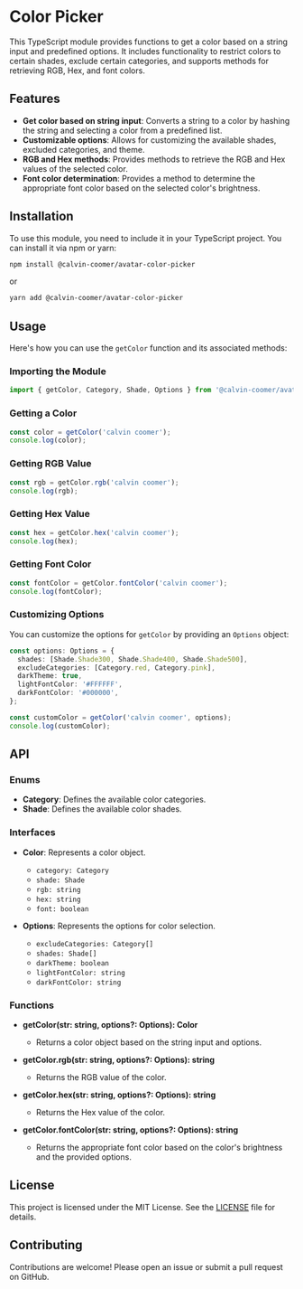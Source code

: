 
# Color Picker

This TypeScript module provides functions to get a color based on a string input and predefined options. It includes functionality to restrict colors to certain shades, exclude certain categories, and supports methods for retrieving RGB, Hex, and font colors.

## Features

- **Get color based on string input**: Converts a string to a color by hashing the string and selecting a color from a predefined list.
- **Customizable options**: Allows for customizing the available shades, excluded categories, and theme.
- **RGB and Hex methods**: Provides methods to retrieve the RGB and Hex values of the selected color.
- **Font color determination**: Provides a method to determine the appropriate font color based on the selected color's brightness.

## Installation

To use this module, you need to include it in your TypeScript project. You can install it via npm or yarn:

```bash
npm install @calvin-coomer/avatar-color-picker
```

or

```bash
yarn add @calvin-coomer/avatar-color-picker
```

## Usage

Here's how you can use the `getColor` function and its associated methods:

### Importing the Module

```typescript
import { getColor, Category, Shade, Options } from '@calvin-coomer/avatar-color-picker';
```

### Getting a Color

```typescript
const color = getColor('calvin coomer');
console.log(color);
```

### Getting RGB Value

```typescript
const rgb = getColor.rgb('calvin coomer');
console.log(rgb);
```

### Getting Hex Value

```typescript
const hex = getColor.hex('calvin coomer');
console.log(hex);
```

### Getting Font Color

```typescript
const fontColor = getColor.fontColor('calvin coomer');
console.log(fontColor);
```

### Customizing Options

You can customize the options for `getColor` by providing an `Options` object:

```typescript
const options: Options = {
  shades: [Shade.Shade300, Shade.Shade400, Shade.Shade500],
  excludeCategories: [Category.red, Category.pink],
  darkTheme: true,
  lightFontColor: '#FFFFFF',
  darkFontColor: '#000000',
};

const customColor = getColor('calvin coomer', options);
console.log(customColor);
```

## API

### Enums

- **Category**: Defines the available color categories.
- **Shade**: Defines the available color shades.

### Interfaces

- **Color**: Represents a color object.
  - `category: Category`
  - `shade: Shade`
  - `rgb: string`
  - `hex: string`
  - `font: boolean`

- **Options**: Represents the options for color selection.
  - `excludeCategories: Category[]`
  - `shades: Shade[]`
  - `darkTheme: boolean`
  - `lightFontColor: string`
  - `darkFontColor: string`

### Functions

- **getColor(str: string, options?: Options): Color**
  - Returns a color object based on the string input and options.

- **getColor.rgb(str: string, options?: Options): string**
  - Returns the RGB value of the color.

- **getColor.hex(str: string, options?: Options): string**
  - Returns the Hex value of the color.

- **getColor.fontColor(str: string, options?: Options): string**
  - Returns the appropriate font color based on the color's brightness and the provided options.

## License

This project is licensed under the MIT License. See the [LICENSE](LICENSE) file for details.

## Contributing

Contributions are welcome! Please open an issue or submit a pull request on GitHub.
